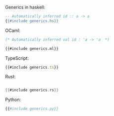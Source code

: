 Generics in haskell:

```haskell
-- Automatically inferred id :: a -> a
{{#include generics.hs}}
```

OCaml:

```ocaml
(* Automatically inferred val id : 'a -> 'a  *)

{{#include generics.ml}}
```

TypeScript:

```ts
{{#include generics.ts}}
```

Rust:

```rs

{{#include generics.rs}}
```

Python:

```py
{{#include generics.py}}
```
